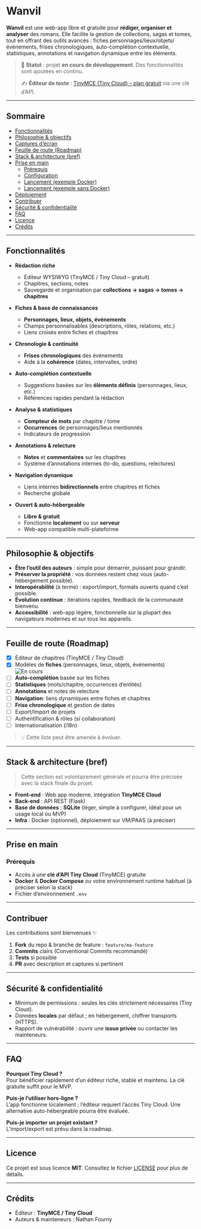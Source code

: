 # Wanvil

**Wanvil** est une web-app libre et gratuite pour **rédiger, organiser et analyser** des romans. Elle facilite la gestion de collections, sagas et tomes, tout en offrant des outils avancés : fiches personnages/lieux/objets/événements, frises chronologiques, auto-complétion contextuelle, statistiques, annotations et navigation dynamique entre les éléments.

> 🚧 **Statut** : projet **en cours de développement**. Des fonctionnalités sont ajoutées en continu.
>
> ✍️ **Éditeur de texte** : [TinyMCE (Tiny Cloud) – plan gratuit](https://www.tiny.cloud/) via une clé d’API.

---

## Sommaire

- [Fonctionnalités](#fonctionnalités)
- [Philosophie & objectifs](#philosophie--objectifs)
- [Captures d’écran](#captures-décran)
- [Feuille de route (Roadmap)](#feuille-de-route-roadmap)
- [Stack & architecture (bref)](#stack--architecture-bref)
- [Prise en main](#prise-en-main)
  - [Prérequis](#prérequis)
  - [Configuration](#configuration)
  - [Lancement (exemple Docker)](#lancement-exemple-docker)
  - [Lancement (exemple sans Docker)](#lancement-exemple-sans-docker)
- [Déploiement](#déploiement)
- [Contribuer](#contribuer)
- [Sécurité & confidentialité](#sécurité--confidentialité)
- [FAQ](#faq)
- [Licence](#licence)
- [Crédits](#crédits)

---

## Fonctionnalités

- **Rédaction riche**
  - Éditeur WYSIWYG (TinyMCE / Tiny Cloud – gratuit)
  - Chapitres, sections, notes
  - Sauvegarde et organisation par **collections → sagas → tomes → chapitres**

- **Fiches & base de connaissances**
  - **Personnages, lieux, objets, événements**
  - Champs personnalisables (descriptions, rôles, relations, etc.)
  - Liens croisés entre fiches et chapitres

- **Chronologie & continuité**
  - **Frises chronologiques** des événements
  - Aide à la **cohérence** (dates, intervalles, ordre)

- **Auto-complétion contextuelle**
  - Suggestions basées sur les **éléments définis** (personnages, lieux, etc.)
  - Références rapides pendant la rédaction

- **Analyse & statistiques**
  - **Compteur de mots** par chapitre / tome
  - **Occurrences** de personnages/lieux mentionnés
  - Indicateurs de progression

- **Annotations & relecture**
  - **Notes** et **commentaires** sur les chapitres
  - Système d’annotations internes (to-do, questions, relectures)

- **Navigation dynamique**
  - Liens internes **bidirectionnels** entre chapitres et fiches
  - Recherche globale

- **Ouvert & auto-hébergeable**
  - **Libre & gratuit**
  - Fonctionne **localement** ou sur **serveur**
  - Web-app compatible multi-plateforme

---

## Philosophie & objectifs

- **Être l’outil des auteurs** : simple pour démarrer, puissant pour grandir.
- **Préserver la propriété** : vos données restent chez vous (auto-hébergement possible).
- **Interopérabilité** (à terme) : export/import, formats ouverts quand c’est possible.
- **Évolution continue** : itérations rapides, feedback de la communauté bienvenu.
- **Accessibilité** : web-app légère, fonctionnelle sur la plupart des navigateurs modernes et sur tous les appareils.

---

## Feuille de route (Roadmap)

- [x] Éditeur de chapitres (TinyMCE / Tiny Cloud)
- [x] Modèles de **fiches** (personnages, lieux, objets, événements)  
    ![En cours](https://img.shields.io/badge/statut-en%20cours-yellow)
- [ ] **Auto-complétion** basée sur les fiches
- [ ] **Statistiques** (mots/chapitre, occurrences d’entités)
- [ ] **Annotations** et notes de relecture
- [ ] **Navigation**: liens dynamiques entre fiches et chapitres
- [ ] **Frise chronologique** et gestion de dates
- [ ] Export/Import de projets
- [ ] Authentification & rôles (si collaboration)
- [ ] Internationalisation (i18n)

> 💡 Cette liste peut être amenée à évoluer.

---

## Stack & architecture (bref)

> Cette section est volontairement générale et pourra être précisée avec la stack finale du projet.

- **Front-end** : Web app moderne, intégration **TinyMCE Cloud**
- **Back-end** : API REST (Flask)
- **Base de données** : **SQLite** (léger, simple à configurer, idéal pour un usage local ou MVP)
- **Infra** : Docker (optionnel), déploiement sur VM/PAAS (à préciser)

---

## Prise en main

### Prérequis

- Accès à une **clé d’API Tiny Cloud** (TinyMCE) gratuite
- **Docker** & **Docker Compose** *ou* votre environnement runtime habituel (à préciser selon la stack)
- Fichier d’environnement `.env`

---

## Contribuer

Les contributions sont bienvenues ✨

1. **Fork** du repo & branche de feature : `feature/ma-feature`
2. **Commits** clairs (Conventional Commits recommandé)
3. **Tests** si possible
4. **PR** avec description et captures si pertinent

---

## Sécurité & confidentialité

- Minimum de permissions : seules les clés strictement nécessaires (Tiny Cloud).
- Données **locales** par défaut ; en hébergement, chiffrer transports (HTTPS).
- Rapport de vulnérabilité : ouvrir une **issue privée** ou contacter les mainteneurs.

---

## FAQ

**Pourquoi Tiny Cloud ?**  
Pour bénéficier rapidement d’un éditeur riche, stable et maintenu. La clé gratuite suffit pour le MVP.

**Puis-je l’utiliser hors-ligne ?**  
L’app fonctionne localement ; l’éditeur requiert l’accès Tiny Cloud. Une alternative auto-hébergeable pourra être évaluée.

**Puis-je importer un projet existant ?**  
L’import/export est prévu dans la roadmap.

---

## Licence

Ce projet est sous licence **MIT**. Consultez le fichier [LICENSE](LICENSE) pour plus de détails.

---

## Crédits

- Éditeur : **TinyMCE / Tiny Cloud**
- Auteurs & mainteneurs : Nathan Fourny
